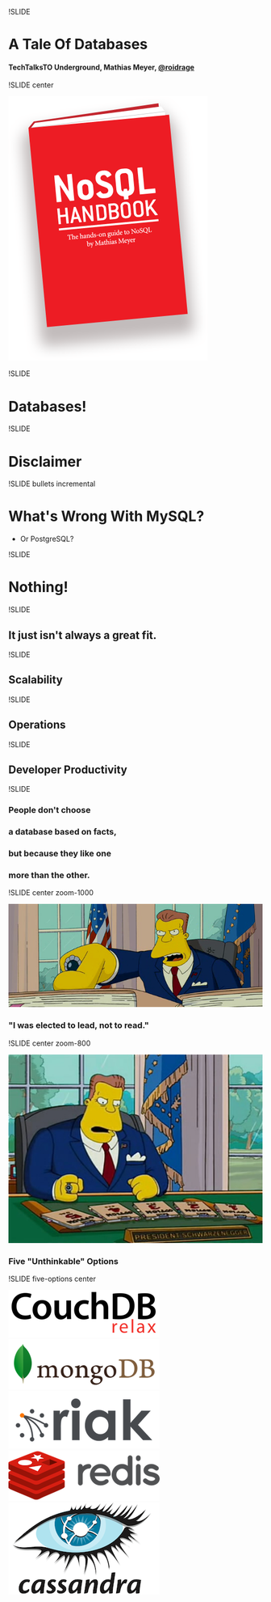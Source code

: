 !SLIDE 

# A Tale Of Databases #

#### TechTalksTO Underground, Mathias Meyer, [@roidrage](http://twitter.com/roidrage)

!SLIDE center

<a href="http://nosqlhandbook.com"><img src="book.png"></a>

!SLIDE

# Databases!

!SLIDE

# Disclaimer

!SLIDE bullets incremental

# What's Wrong With MySQL?

* Or PostgreSQL?

!SLIDE

# Nothing!

!SLIDE

## It just isn't always a great fit.

!SLIDE

## Scalability

!SLIDE

## Operations

!SLIDE

## Developer Productivity

!SLIDE

### People don't choose
### a database based on facts,
### but because they like one
### more than the other.

!SLIDE center zoom-1000

![](which_option_to_choose.png)

### "I was elected to lead, not to read."

!SLIDE center zoom-800

![Five Unthinkable Options](five_options.jpg)

### Five "Unthinkable" Options

!SLIDE five-options center

<img src="couchdb-logo.png" data-linkto="couchdb" class="database-link"/>
<img src="mongodb.png" data-linkto="mongodb" class="database-link"/>
<br/>
<img src="riak.png" data-linkto="riak" class="database-link"/>
<img src="redis.png" data-linkto="redis" class="database-link"/>
<br/>
<img src="cassandra.png" data-linkto="cassandra" class="database-link">
